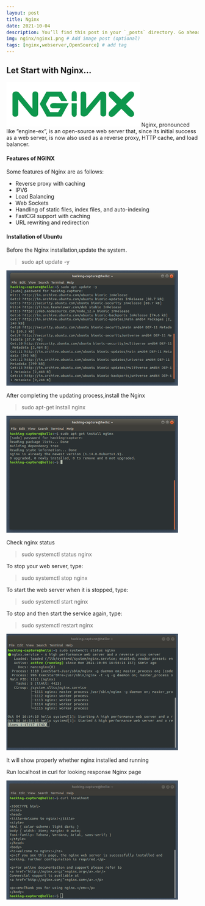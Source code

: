 ```yaml
---
layout: post
title: Nginx
date: 2021-10-04
description: You’ll find this post in your `_posts` directory. Go ahead and edit it and re-build the site to see your changes. # Add post description (optional)
img: nginx/nginx1.png # Add image post (optional)
tags: [nginx,webserver,OpenSource] # add tag
---
```


<h2>Let Start with Nginx...</h2> 
<img src="/assets/img/nginx/nginx.png" width="350"/>
Nginx, pronounced like “engine-ex”, is an open-source web server that, since its initial success as a web server, is now also used as a reverse proxy, HTTP cache, and load balancer.


#### Features of NGINX

Some features of Nginx are as follows:

  * Reverse proxy with caching
  * IPV6
  * Load Balancing
  * Web Sockets
  * Handling of static files, index files, and auto-indexing
  * FastCGI support with caching
  * URL rewriting and redirection

#### Installation of Ubuntu 
Before the Nginx installation,update the system.

   > sudo apt update -y
   
<img src="/assets/img/nginx/update.png" width="450"/>

 After completing the updating process,install the Nginx
 
   > sudo apt-get install nginx 

 <img src="/assets/img/nginx/nginx_installation.png" width="450"/> 
  
 Check nginx status 
 
   > sudo systemctl status nginx 
   
To stop your web server, type:

   > sudo systemctl stop nginx

To start the web server when it is stopped, type:

   > sudo systemctl start nginx


To stop and then start the service again, type:

   > sudo systemctl restart nginx

 <img src="/assets/img/nginx/nginx_status_check.png" width="450"/> 
 
 It will show properly whether nginx installed and running

 Run localhost in curl for looking response Nginx page
 
 <img src="/assets/img/nginx/curl_localhost.png" width="450"/> 
 
 
 
